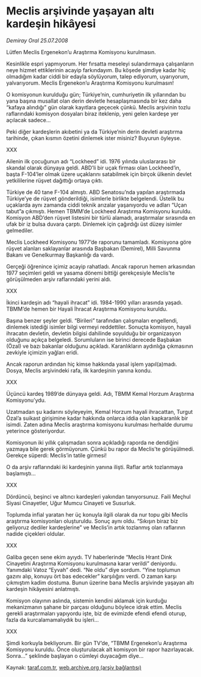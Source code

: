 # Meclis arşivinde yaşayan altı kardeşin hikâyesi

*Demiray Oral 25.07.2008*

<div class="yazi">
<p>Lütfen Meclis Ergenekon’u Araştırma Komisyonu kurulmasın.</p>
<p>Kesinlikle espri yapmıyorum. Her fırsatta meseleyi sulandırmaya çalışanların neye hizmet ettiklerinin acayip farkındayım. Bu köşede şimdiye kadar hiç olmadığım kadar ciddi bir edayla söylüyorum, talep ediyorum, uyarıyorum, yalvarıyorum. Meclis Ergenekon’u Araştırma Komisyonu kurulmasın!</p>
<p>O komisyonun kurulduğu gün; Türkiye’nin, cumhuriyetin ilk yıllarından bu yana başına musallat olan derin devletle hesaplaşmasında bir kez daha “kafaya alındığı” gün olarak kayıtlara geçecek çünkü. Meclis arşivinin tozlu raflarındaki komisyon dosyaları biraz iteklenip, yeni gelen kardeşe yer açılacak sadece... </p>
<p>Peki diğer kardeşlerin akıbetini ya da Türkiye’nin derin devleti araştırma tarihinde, çıkan kısmın özetini dinlemek ister misiniz? Buyurun öyleyse.</p>
<p>XXX</p>
<p>Ailenin ilk çocuğunun adı “Lockheed” idi. 1976 yılında uluslararası bir skandal olarak dünyaya geldi. ABD’li bir uçak firması olan Lockheed’in, başta F-104’ler olmak üzere uçaklarını satabilmek için birçok ülkenin devlet yetkililerine rüşvet dağıttığı ortaya çıktı.</p>
<p>Türkiye de 40 tane F-104 almıştı. ABD Senatosu’nda yapılan araştırmada Türkiye’ye de rüşvet gönderildiği, isimlerle birlikte belgelendi. Üstelik bu uçaklarda aynı zamanda ciddi teknik arızalar yaşanıyordu ve adları “Uçan tabut”a çıkmıştı. Hemen TBMM’de Lockheed Araştırma Komisyonu kuruldu. Komisyon ABD’den rüşvet listesini bir türlü alamadı, araştırmalar sırasında en ufak bir iz bulsa duvara çarptı. Dinlemek için çağırdığı üst düzey isimler gelmediler. </p>
<p>Meclis Lockheed Komisyonu 1977’de raporunu tamamladı. Komisyona göre rüşvet alanları saklayanlar arasında Başbakan (Demirel), Milli Savunma Bakanı ve Genelkurmay Başkanlığı da vardı.</p>
<p>Gerçeği öğrenince içimiz acayip rahatladı. Ancak raporun hemen arkasından 1977 seçimleri geldi ve yasama dönemi bittiği gerekçesiyle Meclis’te görüşülmeden arşiv raflarındaki yerini aldı.</p>
<p>XXX</p>
<p>İkinci kardeşin adı “hayali ihracat” idi. 1984-1990 yılları arasında yaşadı. TBMM’de hemen bir Hayali İhracat Araştırma Komisyonu kuruldu. </p>
<p>Başına benzer şeyler geldi. “Birileri” tarafından çalışmaları engellendi, dinlemek istediği isimler bilgi vermeyi reddettiler. Sonuçta komisyon, hayali ihracatın devletin, devletin bilgisi dahilinde soyulduğu bir organizasyon olduğunu açıkça belgeledi. Sorumluların ise birinci derecede Başbakan (Özal) ve bazı bakanlar olduğunu açıkladı. Karanlıkların aydınlığa çıkmasının zevkiyle içimizin yağları eridi.</p>
<p>Ancak raporun ardından hiç kimse hakkında yasal işlem yapıl(a)madı. Dosya, Meclis arşivindeki rafa, ilk kardeşinin yanına kondu.</p>
<p>XXX</p>
<p>Üçüncü kardeş 1989’de dünyaya geldi. Adı, TBMM Kemal Horzum Araştırma Komisyonu’ydu. </p>
<p>Uzatmadan şu kadarını söyleyeyim, Kemal Horzum hayali ihracattan, Turgut Özal’a suikast girişimine kadar hakkında onlarca iddia olan kapkaranlık bir isimdi. Zaten adına Meclis araştırma komisyonu kurulması herhalde durumu yeterince gösteriyordur. </p>
<p>Komisyonun iki yıllık çalışmadan sonra açıkladığı raporda ne dendiğini yazmaya bile gerek görmüyorum. Çünkü bu rapor da Meclis’te görüşülmedi. Gerekçe süperdi: Meclis’in tatile girmesi! </p>
<p>O da arşiv raflarındaki iki kardeşinin yanına ilişti. Raflar artık tozlanmaya başlamıştı...</p>
<p>XXX</p>
<p>Dördüncü, beşinci ve altıncı kardeşleri yakından tanıyorsunuz. Faili Meçhul Siyasi Cinayetler, Uğur Mumcu Cinayeti ve Susurluk. </p>
<p>Toplumda infial yaratan her üç konuyla ilgili olarak da nur topu gibi Meclis araştırma komisyonları oluşturuldu. Sonuç aynı oldu. “Sıkışın biraz biz geliyoruz dediler kardeşlerine” ve Meclis’in artık tozlanmış olan raflarının nadide çiçekleri oldular.</p>
<p>XXX</p>
<p>Galiba geçen sene ekim ayıydı. TV haberlerinde “Meclis Hrant Dink Cinayetini Araştırma Komisyonu kurulmasına karar verildi” deniyordu. Yanımdaki Vatoz “Eyvah” dedi. “Ne oldu” diye sordum. “Yine toplumun gazını alıp, konuyu ört bas edecekler” karşılığını verdi. O zaman karşı çıkmıştım kadim dostuma. Bunun üzerine bana Meclis arşivinde yaşayan altı kardeşin hikâyesini anlatmıştı. </p>
<p>Komisyon olayının aslında, sistemin kendini aklamak için kurduğu mekanizmanın şahane bir parçası olduğunu böylece idrak ettim. Meclis gerekli araştırmaları yapıyordu işte, biz de evimizde efendi efendi oturup, fazla da kurcalamamalıydık bu işleri... </p>
<p>XXX</p>
<p>Şimdi korkuyla bekliyorum. Bir gün TV’de, “TBMM Ergenekon’u Araştırma Komisyonu kuruldu. Önce oluşturulacak alt komisyon bir rapor hazırlayacak. Sonra...” şeklinde başlayan o cümleyi duyacağım diye...</p>
<p></p></div>

Kaynak: [taraf.com.tr](m), [web.archive.org (arşiv bağlantısı)](http://web.archive.org/web/20101201093444/http://taraf.com.tr/demiray-oral/makale-meclis-arsivinde-yasayan-alti-kardesin-hikayesi.htm)

